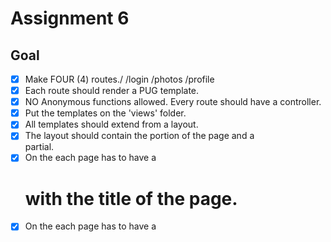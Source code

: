 # Assignment 6

## Goal

- [x] Make FOUR (4) routes./ /login /photos /profile
- [x] Each route should render a PUG template.
- [x] NO Anonymous functions allowed. Every route should have a controller.
- [x] Put the templates on the 'views' folder.
- [x] All templates should extend from a layout.
- [x] The layout should contain the <head> portion of the page and a <footer> partial.
- [x] On the <body> each page has to have a <h1> with the title of the page.
- [x] On the <head> each page has to have a <title> with the title of the page and the title of the website.
- [x] The title of the page and the website should not be written on the template.
- [x] The title of the page should come from the controller.
- [x] The title of the website should not come from the controller, it should come from the locals.
- [x] There should be one router file and one controller file.
- [x] Middlewares should have their own file.
- [x] IF ANY OF THE REQUIREMENTS ARE NOT FULFILLED YOU WILL GET AN ❌
